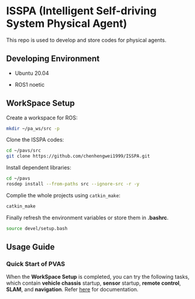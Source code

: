 # ISSPA (Intelligent Self-driving System Physical Agent)

This repo is used to develop and store codes for physical agents.

## Developing Environment

- Ubuntu 20.04

- ROS1 noetic

## WorkSpace Setup

Create a workspace for ROS:

```bash
mkdir ~/pa_ws/src -p
```

Clone the ISSPA codes:

```bash
cd ~/pavs/src
git clone https://github.com/chenhengwei1999/ISSPA.git
```

Install dependent libraries:

```bash
cd ~/pavs
rosdep install --from-paths src --ignore-src -r -y
```

Complie the whole projects using `catkin_make`:

```bash
catkin_make
```

Finally refresh the environment variables or store them in **.bashrc**.

```bash
source devel/setup.bash
```

## Usage Guide

### Quick Start of PVAS

When the **WorkSpace Setup** is completed, you can try the following tasks, which contain **vehicle chassis** startup, **sensor** startup, **remote control**, **SLAM**, and **navigation**. Refer [here](./docs/quick_start.md) for documentation.
